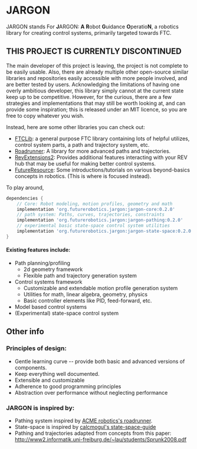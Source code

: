 # JARGON
JARGON stands For **J**ARGON: **A** **R**obot **G**uidance **O**peratio**N**,
a robotics library for creating control systems, primarily targeted towards FTC.


## THIS PROJECT IS CURRENTLY DISCONTINUED

The main developer of this project is leaving, the project is not complete to be easily usable. Also, there are already multiple other open-source similar libraries and repositories easily accessible with more people involved, and are better tested by users. Acknowledging the limitations of having one overly ambitious developer, this  library simply cannot at the current state keep up to be competitive. However, for the curious, there are a few strategies and implementations that may still be worth looking at, and can provide some inspiration; this is released under an MIT licence, so you are free to copy whatever you wish. 

Instead, here are some other libraries you can check out:
    
- [FTCLib](https://github.com/FTCLib/FTCLib): a general purpose FTC library containing lots of helpful utilizes, control system parts, a path and trajectory system, etc.
- [Roadrunner](https://github.com/acmerobotics/road-runner): A library for more advanced paths and trajectories.
- [RevExtensions2](https://github.com/OpenFTC/RevExtensions2): Provides additional features interacting with your REV hub that may be useful for making better control systems.
- [FutureResource](https://github.com/Future14473/FutureResource): Some introductions/tutorials on various beyond-basics concepts in robotics. (This is where is focused instead).


To play around,
```groovy
dependencies {
    // Core: Robot modeling, motion profiles, geometry and math
    implementation 'org.futurerobotics.jargon:jargon-core:0.2.0'
    // path system: Paths, curves, trajectories, constraints
    implementation 'org.futurerobotics.jargon:jargon-pathing:0.2.0'
    // experimental basic state-space control system utilities
    implementation 'org.futurerobotics.jargon:jargon-state-space:0.2.0'
}
```


#### Existing features include:
- Path planning/profiling
   - 2d geometry framework
   - Flexible path and trajectory generation system
- Control systems framework
   - Customizable and extendable motion profile generation system
   - Utilities for math, linear algebra, geometry, physics
   - Basic controller elements like PID, feed-forward, etc.
- Model based control systems
- (Experimental) state-space control system
 
 
## Other info
### Principles of design:
- Gentle learning curve -- provide both basic and advanced versions of components.
- Keep everything well documented.
- Extensible and customizable
- Adherence to good programming principles
- Abstraction over performance without neglecting performance

### JARGON is inspired by:
- Pathing system inspired by [ACME robotics's roadrunner](https://github.com/acmerobotics/road-runner).
- State-space is inspired by [calcmogul's state-space-guide](https://github.com/calcmogul/state-space-guide)
- Pathing and trajectories adapted from concepts from this paper: <http://www2.informatik.uni-freiburg.de/~lau/students/Sprunk2008.pdf>
